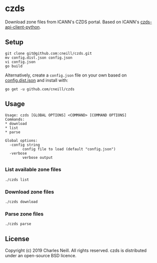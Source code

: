 # czds

Download zone files from ICANN's CZDS portal. Based on ICANN's [czds-api-client-python](https://github.com/icann/czds-api-client-python).

## Setup 

```
git clone git@github.com:cneill/czds.git
mv config.dist.json config.json
vi config.json
go build
```

Alternatively, create a `config.json` file on your own based on [config.dist.json](./config.dist.json) and install with:

```
go get -u github.com/cneill/czds
```

## Usage

```
Usage: czds [GLOBAL OPTIONS] <COMMAND> [COMMAND OPTIONS]
Commands:
* download
* list
* parse

Global options:
  -config string
        config file to load (default "config.json")
  -verbose
        verbose output
```

### List available zone files

```
./czds list
```

### Download zone files

```
./czds download
```

### Parse zone files

```
./czds parse
```

## License

Copyright (c) 2019 Charles Neill. All rights reserved. czds is distributed under an open-source BSD licence.
